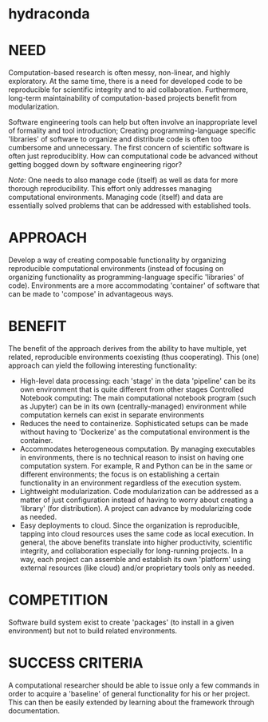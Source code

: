 # hydraconda

# NEED
Computation-based research is often messy, non-linear, and highly exploratory. At the same time, there is a need for developed code to be reproducible for scientific integrity and to aid  collaboration. Furthermore, long-term maintainability of computation-based projects benefit from modularization.

Software engineering tools can help but often involve an inappropriate level of formality and tool introduction; Creating programming-language specific 'libraries' of software to organize and distribute code is often too cumbersome and unnecessary. The first concern of scientific software is often just reproduciblity. How can computational code be advanced without getting bogged down by software engineering rigor?



_Note_: One needs to also manage code (itself) as well as data for more thorough reproducibility. This effort only addresses managing computational environments. Managing code (itself) and data are essentially solved problems that can be addressed with established tools.

 

# APPROACH
Develop a way of creating composable functionality by organizing reproducible computational environments (instead of focusing on organizing functionality as  programming-language specific 'libraries' of code). Environments are a more accommodating 'container' of software that can be made to 'compose' in advantageous ways.

# BENEFIT
The benefit of the approach derives from the ability to have multiple, yet related, reproducible environments coexisting (thus cooperating). This (one) approach can yield the following interesting functionality:

* High-level data processing: each 'stage' in the data 'pipeline' can be its own environment that is quite different from other stages
Controlled Notebook computing: The main computational notebook program (such as Jupyter) can be in its own (centrally-managed) environment while computation kernels can exist in separate environments
* Reduces the need to containerize. Sophisticated setups can be made without having to 'Dockerize' as the computational environment is the container.
* Accommodates heterogeneous computation. By managing executables in environments, there is no technical reason to insist on having one computation system. For example, R and Python can be in the same or different environments; the focus is on establishing a certain functionality in an environment regardless of the execution system.
* Lightweight modularization. Code modularization can be addressed as a matter of just configuration instead of having to worry about creating a 'library' (for distribution). A project can advance by modularizing code as needed.
* Easy deployments to cloud. Since the organization is reproducible, tapping into cloud resources uses the same code as local execution.
In general, the above benefits translate into higher productivity, scientific integrity, and collaboration especially for long-running projects. In a way, each project can assemble and establish its own 'platform' using external resources (like cloud) and/or proprietary tools only as needed.

 

# COMPETITION
Software build system exist to create 'packages' (to install in a given environment) but not to build related environments.

# SUCCESS CRITERIA
A computational researcher should be able to issue only a few commands in order to acquire a 'baseline'  of general functionality for his or her project. This can then be easily extended by learning about the framework through documentation.
